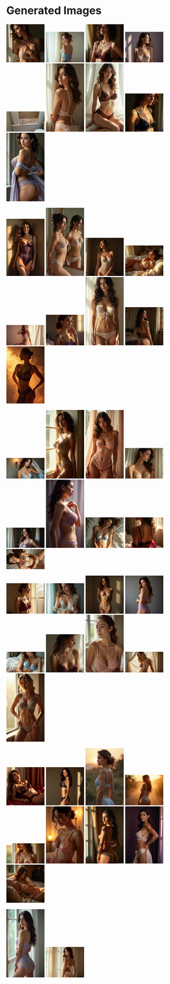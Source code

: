 # Generated Images



<img src="2025_06_28_01.webp" width="100"/> <img src="2025_06_28_02.webp" width="100"/> <img src="2025_06_28_03.webp" width="100"/> <img src="2025_06_28_04.webp" width="100"/> <img src="2025_06_28_05.webp" width="100"/> <img src="2025_06_28_06.webp" width="100"/> <img src="2025_06_28_07.webp" width="100"/> <img src="2025_06_28_08.webp" width="100"/> <img src="2025_06_28_09.webp" width="100"/>

<img src="2025_06_28_10.webp" width="100"/> <img src="2025_06_28_11.webp" width="100"/> <img src="2025_06_28_12.webp" width="100"/> <img src="2025_06_28_13.webp" width="100"/> <img src="2025_06_28_14.webp" width="100"/> <img src="2025_06_28_15.webp" width="100"/> <img src="2025_06_28_16.webp" width="100"/> <img src="2025_06_28_17.webp" width="100"/> <img src="2025_06_28_18.webp" width="100"/>

<img src="2025_06_28_19.webp" width="100"/> <img src="2025_06_28_20.webp" width="100"/> <img src="2025_06_28_21.webp" width="100"/> <img src="2025_06_28_22.webp" width="100"/> <img src="2025_06_28_23.webp" width="100"/> <img src="2025_06_28_24.webp" width="100"/> <img src="2025_06_28_25.webp" width="100"/> <img src="2025_06_28_26.webp" width="100"/> <img src="2025_06_28_27.webp" width="100"/>

<img src="2025_06_28_28.webp" width="100"/> <img src="2025_06_28_29.webp" width="100"/> <img src="2025_06_28_30.webp" width="100"/> <img src="2025_06_28_31.webp" width="100"/> <img src="2025_06_28_32.webp" width="100"/> <img src="2025_06_28_33.webp" width="100"/> <img src="2025_06_28_34.webp" width="100"/> <img src="2025_06_28_35.webp" width="100"/> <img src="2025_06_28_36.webp" width="100"/>

<img src="2025_06_28_37.webp" width="100"/> <img src="2025_06_28_38.webp" width="100"/> <img src="2025_06_28_39.webp" width="100"/> <img src="2025_06_28_40.webp" width="100"/> <img src="2025_06_28_41.webp" width="100"/> <img src="2025_06_28_42.webp" width="100"/> <img src="2025_06_28_43.webp" width="100"/> <img src="2025_06_28_44.webp" width="100"/> <img src="2025_06_28_45.webp" width="100"/>

<img src="2025_06_28_46.webp" width="100"/> <img src="2025_06_28_47.webp" width="100"/>